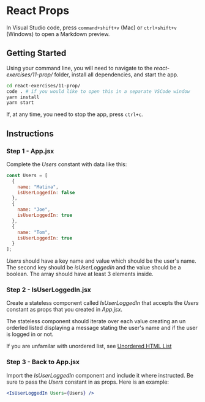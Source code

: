 # React Props

In Visual Studio code, press `command+shift+v` (Mac) or `ctrl+shift+v` (Windows) to open a Markdown preview.

## Getting Started

Using your command line, you will need to navigate to the _react-exercises/11-prop/_ folder, install all dependencies, and start the app.

```bash
cd react-exercises/11-prop/
code . # if you would like to open this in a separate VSCode window
yarn install
yarn start
```

If, at any time, you need to stop the app, press `ctrl+c`.

## Instructions

### Step 1 - App.jsx

Complete the _Users_ constant with data like this:

```javascript
const Users = [
  {
    name: "Matina",
    isUserLoggedIn: false
  },
  {
    name: "Joe",
    isUserLoggedIn: true
  },
  {
    name: "Tom",
    isUserLoggedIn: true
  }
];
```

_Users_ should have a key name and value which should be the user's name. The second key should be _isUserLoggedIn_ and the value should be a boolean. The array should have at least 3 elements inside.

### Step 2 - IsUserLoggedIn.jsx

Create a stateless component called _IsUserLoggedIn_ that accepts the _Users_ constant as props that you created in _App.jsx_.

The stateless component should iterate over each value creating an un orderled listed displaying a message stating the user's name and if the user is logged in or not.

If you are unfamilar with unordered list, see [Unordered HTML List](https://www.w3schools.com/html/html_lists.asp)

### Step 3 - Back to App.jsx

Import the _IsUserLoggedIn_ component and include it where instructed. Be sure to pass the _Users_ constant in as props. Here is an example:

```jsx
<IsUserLoggedIn Users={Users} />
```
